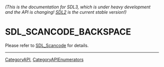 ###### (This is the documentation for SDL3, which is under heavy development and the API is changing! [SDL2](https://wiki.libsdl.org/SDL2/) is the current stable version!)
# SDL_SCANCODE_BACKSPACE

Please refer to [SDL_Scancode](SDL_Scancode) for details.

----
[CategoryAPI](CategoryAPI), [CategoryAPIEnumerators](CategoryAPIEnumerators)

